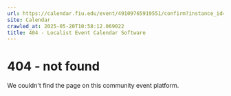 ```yaml
---
url: https://calendar.fiu.edu/event/49109765919551/confirm?instance_id=49109765955414&return=https%3A%2F%2Fcalendar.fiu.edu%2Fthefrost
site: Calendar
crawled_at: 2025-05-20T10:58:12.069022
title: 404 - Localist Event Calendar Software
---
```


# 404 - not found
We couldn't find the page on this community event platform.
